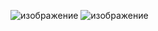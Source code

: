 ![изображение](https://user-images.githubusercontent.com/91333734/209678852-4c7ab2f7-3691-485a-82ab-c738324ed507.png)
![изображение](https://user-images.githubusercontent.com/91333734/209679010-a81c043c-ef5b-4daf-8f80-8db5493c23d7.png)

